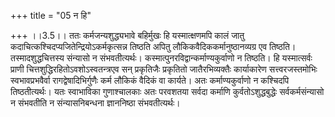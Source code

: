 +++
title = "05 न हि"

+++
।।3.5।। ततः कर्मजन्यशुद्ध्यभावे बहिर्मुखः हि यस्मात्क्षणमपि कालं जातु
कदाचित्कश्चिदप्यजितेन्द्रियोऽकर्मकृत्सन्न तिष्ठति अपितु
लौकिकवैदिककर्मानुष्ठानव्यग्र एव तिष्ठति। तस्मादशुद्धचित्तस्य संन्यासो न
संभवतीत्यर्थः। कस्मात्पुनरविद्वान्कर्माण्यकुर्वाणो न तिष्ठति। हि
यस्मात्सर्वः प्राणी चित्तशुद्धिरहितोऽवशोऽस्वतन्त्रएव सन् प्रकृतिजैः
प्रकृतितो जातैरभिव्यक्तैः कार्याकारेण सत्त्वरजस्तमोभिः स्वभावप्रभवैर्वा
रागद्वेषादिभिर्गुणैः कर्म लौकिकं वैदिकं वा कार्यते। अतः कर्माण्यकुर्वाणो
न कश्चिदपि तिष्ठतीत्यर्थः। यतः स्वाभाविका गुणाश्चालकाः अतः परवशतया
सर्वदा कर्माणि कुर्वतोऽशुद्धबुद्धेः सर्वकर्मसंन्यासो न संभवतीति न
संन्यासनिबन्धना ज्ञाननिष्ठा संभवतीत्यर्थः।
